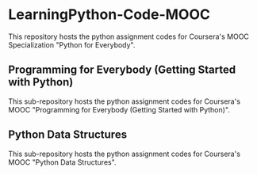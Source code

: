 # LearningPython-Code-MOOC

This repository hosts the python assignment codes for Coursera's MOOC Specialization "Python for Everybody". 

Programming for Everybody (Getting Started with Python)
-------------------------------------------------------------
This sub-repository hosts the python assignment codes for Coursera's MOOC "Programming for Everybody (Getting Started with Python)".

Python Data Structures
-------------------------
This sub-repository hosts the python assignment codes for Coursera's MOOC "Python Data Structures".
